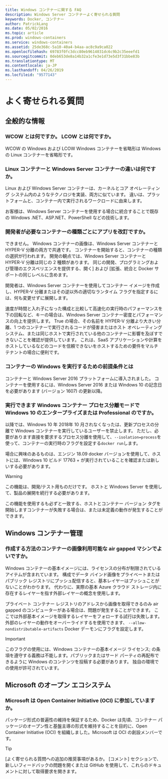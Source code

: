 ```yaml
---
title: Windows コンテナーに関する FAQ
description: Windows Server コンテナーよく寄せられる質問
keywords: Docker, コンテナー
author: PatrickLang
ms.date: 05/02/2016
ms.topic: article
ms.prod: windows-containers
ms.service: windows-containers
ms.assetid: 25de368c-5a10-40a4-b4aa-ac8c9a9ca022
ms.openlocfilehash: 69783f0fc3dcc80eb9614031dc6c9b2c35eeefd1
ms.sourcegitcommit: 0deb653de8a14b32a1cfe3e1d73e5d3f31bbe83b
ms.translationtype: MT
ms.contentlocale: ja-JP
ms.lasthandoff: 04/26/2019
ms.locfileid: "9577143"
---
```

# <a name="frequently-asked-questions"></a>よく寄せられる質問

## <a name="general"></a>全般的な情報

### <a name="what-is-wcow-what-is-lcow"></a>WCOW とは何ですか。 LCOW とは何ですか。

WCOW の Windows および LCOW Windows コンテナーを省略形は Windows の Linux コンテナーを省略形です。

### <a name="what-is-the-difference-between-linux-and-windows-server-containers"></a>Linux コンテナーと Windows Server コンテナーの違いは何ですか。

Linux および Windows Server コンテナーは、カーネルとコア オペレーティング システム内のようなテクノロジを実装、両方に似ています。 違いは、プラットフォームと、コンテナー内で実行されるワークロードに由来します。  

お客様は、Windows Server コンテナーを使用する場合に統合することで既存の Windows .NET、ASP.NET、PowerShell などの技術します。

### <a name="as-a-developer-do-i-have-to-rewrite-my-app-for-each-type-of-container"></a>開発者が必要なコンテナーの種類ごとにアプリを改訂ですか。

できません。 Windows コンテナーの画像は、Windows Server コンテナーと HYPER-V 分離の両方で共通です。 コンテナーを開始すると、コンテナーの種類の選択が行われます。 開発の観点では、Windows Server コンテナーと HYPER-V 分離は同じの 2 種類があります。 同じの開発、プログラミングおよび管理のエクスペリエンスを提供する、開く] および [拡張、統合と Docker サポートの同じレベルに含めます。

開発者は、Windows Server コンテナーを使用してコンテナー イメージを作成し、HYPER-V 分離またはその逆以外の適切なランタイム フラグを指定するには、何も変更せずに展開します。

速度が時間と入れ子になった構成と比較して高速化の実行時のパフォーマンスを下の回転など、キーの場合は、Windows Server コンテナー密度とパフォーマンスの向上を提供します。 True の場合、その名前を HYPER-V 分離より大きい分離、1 つのコンテナーで実行されるコードが侵害またはホスト オペレーティング システム、または同じホストで実行されている他のコンテナーに影響を及ぼすできないことを確認が提供しています。 これは、SaaS アプリケーションや計算をホストしているなどのコードを信頼できないをホストするための要件をマルチ テナントの場合に便利です。

### <a name="what-are-the-prerequisites-for-running-containers-on-windows"></a>コンテナーの Windows を実行するための前提条件とは

コンテナーと Windows Server 2016 プラットフォームに導入されました。 コンテナーを使用するには、Windows Server 2016 または Windows 10 の記念日を必要があります (バージョン 1607) の更新以降。

### <a name="can-i-run-windows-containers-in-process-isolated-mode-on-windows-10-enterprise-or-professional"></a>実行できます Windows コンテナー プロセス分離モードで Windows 10 のエンタープライズまたは Professional のですか。

以降では、Windows 10 年 2018年 10 月されなくなったは、更新プロセスの分離で Windows コンテナーを実行しているユーザーを禁止します。 ただし、必要があります直接を要求するプロセス分離を使用して、`--isolation=process`を使って、コンテナーの実行時のフラグを設定する`docker run`します。

場合に興味のあるものは、エンジン 18.09 docker バージョンを使用して、ホストには、Windows 10 ビルド 17763 + が実行されていることを確認または新しいする必要があります。

> [!WARNING]
> この機能は、開発/テスト用ものだけです。 ホストと Windows Server を使用して、製品の展開を続行する必要があります。
>
> この機能を使用するも必ずと一致する、ホストとコンテナー バージョン タグを開始しますコンテナーが失敗する場合は、または未定義の動作が発生することができます。

## <a name="windows-container-management"></a>Windows コンテナー管理

### <a name="how-do-i-make-my-container-images-available-on-air-gapped-machines"></a>作成する方法のコンテナーの画像利用可能な air gapped マシンでよいですか。

Windows コンテナーの基本イメージには、ライセンスの分布が制限されているアイテムが含まれています。 構成でデータ バインド画像をプライベートまたはパブリック レジストリにプッシュ配信すると、基本レイヤーはプッシュことがないことがわかります。 代わりに、実際の基本 Azure クラウド ストレージ内に存在するレイヤーを指す外部レイヤーの概念を使用します。

プライベート コンテナー レジストリのアドレスから画像を取得できるのみ air gapped のコンピューターがある場合は、問題が発生することができます。 ここでは外部基本イメージを取得するレイヤーをフォローする試行は失敗します。 外部のレイヤーの動作をオーバーライドするを使用できます、 `--allow-nondistributable-artifacts` Docker デーモンにフラグを設定します。

> [!IMPORTANT]
> このフラグの使用には、Windows コンテナーの基本イメージ ライセンス; の条項を遵守する義務は不能します。パブリックまたはサード パーティの再配布できるように Windows のコンテンツを投稿する必要があります。 独自の環境での使用が許可されています。

## <a name="microsofts-open-ecosystem"></a>Microsoft のオープン エコシステム

### <a name="is-microsoft-participating-in-the-open-container-initiative-oci"></a>Microsoft は Open Container Initiative (OCI) に参加していますか。

パッケージ形式の普遍性の維持を保証するため、Docker は先頃、コンテナー パッケージのオープン性と基盤主導の形式を維持することを目的に、Open Container Initiative (OCI) を組織しました。Microsoft は OCI の創設メンバーです。

> [!TIP]
> [よく寄せられる質問への追加の推奨事項があるか。 [コメント] セクションで、新しいフィードバックの問題を開くまたは GitHub を使用して、これらのドキュメントに対して取得要求を開きます。
